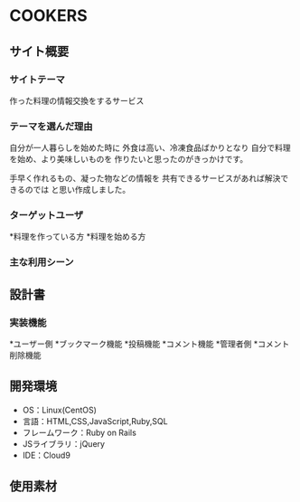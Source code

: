 # COOKERS

## サイト概要
### サイトテーマ
作った料理の情報交換をするサービス

### テーマを選んだ理由
自分が一人暮らしを始めた時に
外食は高い、冷凍食品ばかりとなり
自分で料理を始め、より美味しいものを
作りたいと思ったのがきっかけです。

手早く作れるもの、凝った物などの情報を
共有できるサービスがあれば解決できるのでは
と思い作成しました。

### ターゲットユーザ
*料理を作っている方
*料理を始める方

### 主な利用シーン


## 設計書

### 実装機能
*ユーザー側
*ブックマーク機能
*投稿機能
*コメント機能
*管理者側
*コメント削除機能


## 開発環境
- OS：Linux(CentOS)
- 言語：HTML,CSS,JavaScript,Ruby,SQL
- フレームワーク：Ruby on Rails
- JSライブラリ：jQuery
- IDE：Cloud9

## 使用素材

